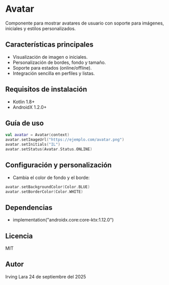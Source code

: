 # Avatar

Componente para mostrar avatares de usuario con soporte para imágenes, iniciales y estilos personalizados.

## Características principales
- Visualización de imagen o iniciales.
- Personalización de bordes, fondo y tamaño.
- Soporte para estados (online/offline).
- Integración sencilla en perfiles y listas.

## Requisitos de instalación
- Kotlin 1.8+
- AndroidX 1.2.0+

## Guía de uso
```kotlin
val avatar = Avatar(context)
avatar.setImageUrl("https://ejemplo.com/avatar.png")
avatar.setInitials("IL")
avatar.setStatus(Avatar.Status.ONLINE)
```

## Configuración y personalización
- Cambia el color de fondo y el borde:
```kotlin
avatar.setBackgroundColor(Color.BLUE)
avatar.setBorderColor(Color.WHITE)
```

## Dependencias
- implementation("androidx.core:core-ktx:1.12.0")

## Licencia
MIT

## Autor
Irving Lara
24 de septiembre del 2025

